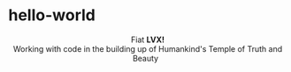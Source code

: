 # hello-world
<p align = "center">Fiat <strong>LVX!</strong>
<br>
Working with code in the building up of Humankind's Temple of Truth and Beauty  
</p>

